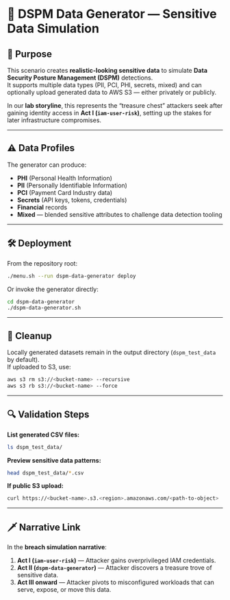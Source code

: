 # 📂 DSPM Data Generator — Sensitive Data Simulation

## 📌 Purpose
This scenario creates **realistic-looking sensitive data** to simulate **Data Security Posture Management (DSPM)** detections.  
It supports multiple data types (PII, PCI, PHI, secrets, mixed) and can optionally upload generated data to AWS S3 — either privately or publicly.

In our **lab storyline**, this represents the “treasure chest” attackers seek after gaining identity access in **Act I (`iam-user-risk`)**, setting up the stakes for later infrastructure compromises.

---

## ⚠️ Data Profiles
The generator can produce:
- **PHI** (Personal Health Information)
- **PII** (Personally Identifiable Information)
- **PCI** (Payment Card Industry data)
- **Secrets** (API keys, tokens, credentials)
- **Financial** records
- **Mixed** — blended sensitive attributes to challenge data detection tooling

---

## 🛠️ Deployment
From the repository root:

```bash
./menu.sh --run dspm-data-generator deploy
```

Or invoke the generator directly:

```bash
cd dspm-data-generator
./dspm-data-generator.sh
```

---

## 🧹 Cleanup
Locally generated datasets remain in the output directory (`dspm_test_data` by default).  
If uploaded to S3, use:

```bash
aws s3 rm s3://<bucket-name> --recursive
aws s3 rb s3://<bucket-name> --force
```

---

## 🔍 Validation Steps

**List generated CSV files:**
```bash
ls dspm_test_data/
```

**Preview sensitive data patterns:**
```bash
head dspm_test_data/*.csv
```

**If public S3 upload:**
```bash
curl https://<bucket-name>.s3.<region>.amazonaws.com/<path-to-object>
```

---

## 🗡️ Narrative Link
In the **breach simulation narrative**:
1. **Act I (`iam-user-risk`)** — Attacker gains overprivileged IAM credentials.
2. **Act II (`dspm-data-generator`)** — Attacker discovers a treasure trove of sensitive data.
3. **Act III onward** — Attacker pivots to misconfigured workloads that can serve, expose, or move this data.
